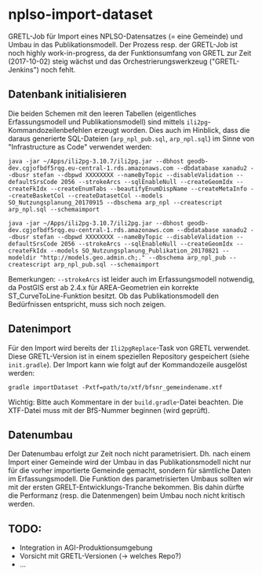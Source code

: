 # nplso-import-dataset

GRETL-Job für Import eines NPLSO-Datensatzes (= eine Gemeinde) und Umbau in das Publikationsmodell. Der Prozess resp. der GRETL-Job ist noch highly work-in-progress, da der Funktionsumfang von GRETL zur Zeit (2017-10-02) steig wächst und das Orchestrierungswerkzeug ("GRETL-Jenkins") noch fehlt.

## Datenbank initialisieren

Die beiden Schemen mit den leeren Tabellen (eigentliches Erfassungsmodell und Publikationsmodell) sind mittels `ili2pg`-Kommandozeilenbefehlen erzeugt worden. Dies auch im Hinblick, dass die daraus generierte SQL-Dateien (`arp_npl_pub.sql`, `arp_npl.sql`) im Sinne von "Infrastructure as Code" verwendet werden:

`java -jar ~/Apps/ili2pg-3.10.7/ili2pg.jar --dbhost geodb-dev.cgjofbdf5rqg.eu-central-1.rds.amazonaws.com --dbdatabase xanadu2 --dbusr stefan --dbpwd XXXXXXXX --nameByTopic --disableValidation --defaultSrsCode 2056 --strokeArcs --sqlEnableNull --createGeomIdx --createFkIdx --createEnumTabs --beautifyEnumDispName --createMetaInfo --createBasketCol --createDatasetCol --models SO_Nutzungsplanung_20170915 --dbschema arp_npl --createscript arp_npl.sql --schemaimport`

`java -jar ~/Apps/ili2pg-3.10.7/ili2pg.jar --dbhost geodb-dev.cgjofbdf5rqg.eu-central-1.rds.amazonaws.com --dbdatabase xanadu2 --dbusr stefan --dbpwd XXXXXXXX --nameByTopic --disableValidation --defaultSrsCode 2056 --strokeArcs --sqlEnableNull --createGeomIdx --createFkIdx --models SO_Nutzungsplanung_Publikation_20170821 --modeldir "http://models.geo.admin.ch;." --dbschema arp_npl_pub --createscript arp_npl_pub.sql --schemaimport`

Bemerkungen: `--strokeArcs` ist leider auch im Erfassungsmodell notwendig, da PostGIS erst ab 2.4.x für AREA-Geometrien ein korrekte ST_CurveToLine-Funktion besitzt. Ob das Publikationsmodell den Bedürfnissen entspricht, muss sich noch zeigen.

## Datenimport

Für den Import wird bereits der `Ili2pgReplace`-Task von GRETL verwendet. Diese GRETL-Version ist in einem speziellen Repository gespeichert (siehe `init.gradle`). Der Import kann wie folgt auf der Kommandozeile ausgelöst werden:

`gradle importDataset -Pxtf=path/to/xtf/bfsnr_gemeindename.xtf`

Wichtig: Bitte auch Kommentare in der `build.gradle`-Datei beachten. Die XTF-Datei muss mit der BfS-Nummer beginnen (wird geprüft). 

## Datenumbau

Der Datenumbau erfolgt zur Zeit noch nicht parametrisiert. Dh. nach einem Import einer Gemeinde wird der Umbau in das Publikationsmodell nicht nur für die vorher importierte Gemeinde gemacht, sondern für sämtliche Daten im Erfassungsmodell. Die Funktion des parametrisierten Umbaus sollten wir mit der ersten GRELT-Entwicklungs-Tranche bekommen. Bis dahin dürfte die Performanz (resp. die Datenmengen) beim Umbau noch nicht kritisch werden.

## TODO:
* Integration in AGI-Produktionsumgebung
* Vorsicht mit GRETL-Versionen (-> welches Repo?)
* ...